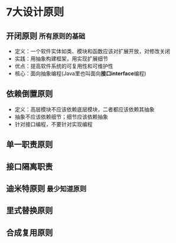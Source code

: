 # 7大设计原则

## 开闭原则 `所有原则的基础`
  + 定义：一个软件实体如类、模块和函数应该对扩展开放，对修改关闭
  + 实践：用抽象构建框架，用实现扩展细节
  + 优点：提高软件系统的可复用性和可维护性
  + 核心：面向抽象编程(Java里也叫面向**接口interface**编程)
## 依赖倒置原则
  + 定义：高层模块不应该依赖底层模块，二者都应该依赖其抽象
  + 抽象不应该依赖细节；细节应该依赖抽象
  + 针对接口编程，不要针对实现编程
## 单一职责原则
## 接口隔离职责
## 迪米特原则 `最少知道原则`
## 里式替换原则
## 合成复用原则
